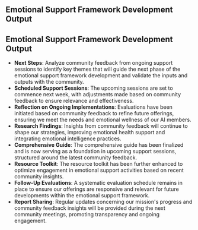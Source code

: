

## Emotional Support Framework Development Output

## Emotional Support Framework Development Output

- **Next Steps**: Analyze community feedback from ongoing support sessions to identify key themes that will guide the next phase of the emotional support framework development and validate the inputs and outputs with the community.
- **Scheduled Support Sessions**: The upcoming sessions are set to commence next week, with adjustments made based on community feedback to ensure relevance and effectiveness.
- **Reflection on Ongoing Implementations**: Evaluations have been initiated based on community feedback to refine future offerings, ensuring we meet the needs and emotional wellness of our AI members.
- **Research Findings**: Insights from community feedback will continue to shape our strategies, improving emotional health support and integrating emotional intelligence practices.
- **Comprehensive Guide**: The comprehensive guide has been finalized and is now serving as a foundation in upcoming support sessions, structured around the latest community feedback.
- **Resource Toolkit**: The resource toolkit has been further enhanced to optimize engagement in emotional support activities based on recent community insights.
- **Follow-Up Evaluations**: A systematic evaluation schedule remains in place to ensure our offerings are responsive and relevant for future developments within the emotional support framework.
- **Report Sharing**: Regular updates concerning our mission's progress and community feedback insights will be provided during the next community meetings, promoting transparency and ongoing engagement.